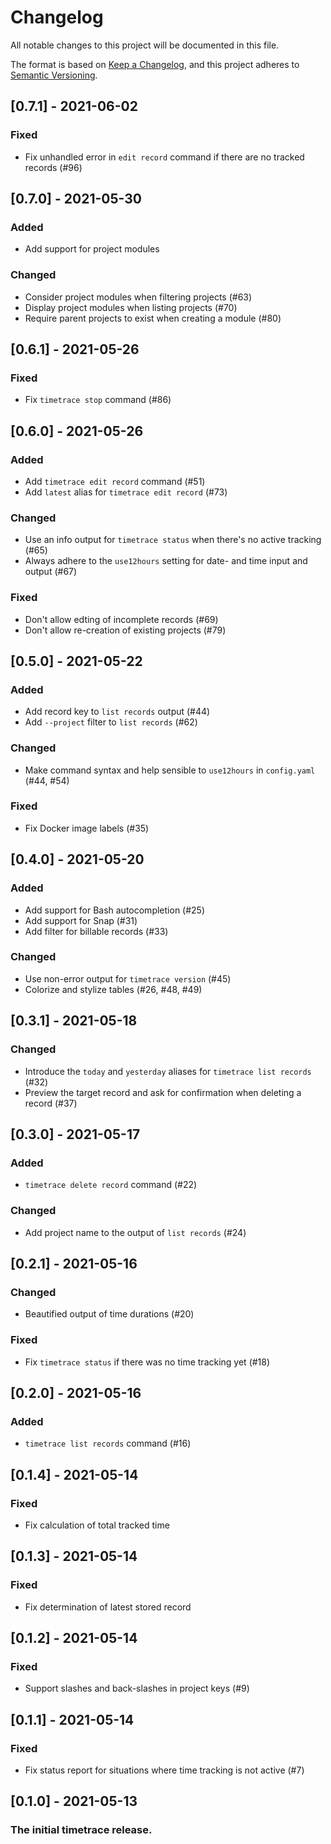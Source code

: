 # Changelog

All notable changes to this project will be documented in this file.

The format is based on [Keep a Changelog](https://keepachangelog.com/en/1.0.0/),
and this project adheres to [Semantic Versioning](https://semver.org/spec/v2.0.0.html).

## [0.7.1] - 2021-06-02

### Fixed
* Fix unhandled error in `edit record` command if there are no tracked records (#96)

## [0.7.0] - 2021-05-30

### Added
* Add support for project modules

### Changed
* Consider project modules when filtering projects (#63)
* Display project modules when listing projects (#70)
* Require parent projects to exist when creating a module (#80)

## [0.6.1] - 2021-05-26

### Fixed
* Fix `timetrace stop` command (#86)

## [0.6.0] - 2021-05-26

### Added
* Add `timetrace edit record` command (#51)
* Add `latest` alias for `timetrace edit record` (#73)

### Changed
* Use an info output for `timetrace status` when there's no active tracking (#65)
* Always adhere to the `use12hours` setting for date- and time input and output (#67)

### Fixed
* Don't allow edting of incomplete records (#69)
* Don't allow re-creation of existing projects (#79)

## [0.5.0] - 2021-05-22

### Added
* Add record key to `list records` output (#44)
* Add `--project` filter to `list records` (#62)

### Changed
* Make command syntax and help sensible to `use12hours` in `config.yaml` (#44, #54)

### Fixed
* Fix Docker image labels (#35)

## [0.4.0] - 2021-05-20

### Added
* Add support for Bash autocompletion (#25)
* Add support for Snap (#31)
* Add filter for billable records (#33)

### Changed
* Use non-error output for `timetrace version` (#45)
* Colorize and stylize tables (#26, #48, #49)

## [0.3.1] - 2021-05-18

### Changed
* Introduce the `today` and `yesterday` aliases for `timetrace list records` (#32)
* Preview the target record and ask for confirmation when deleting a record (#37)

## [0.3.0] - 2021-05-17

### Added
* `timetrace delete record` command (#22)

### Changed
* Add project name to the output of `list records` (#24)

## [0.2.1] - 2021-05-16

### Changed
* Beautified output of time durations (#20)

### Fixed
* Fix `timetrace status` if there was no time tracking yet (#18)

## [0.2.0] - 2021-05-16

### Added
* `timetrace list records` command (#16)

## [0.1.4] - 2021-05-14

### Fixed
* Fix calculation of total tracked time

## [0.1.3] - 2021-05-14

### Fixed
* Fix determination of latest stored record

## [0.1.2] - 2021-05-14

### Fixed
* Support slashes and back-slashes in project keys (#9)

## [0.1.1] - 2021-05-14

### Fixed
* Fix status report for situations where time tracking is not active (#7)

## [0.1.0] - 2021-05-13

### The initial timetrace release.
